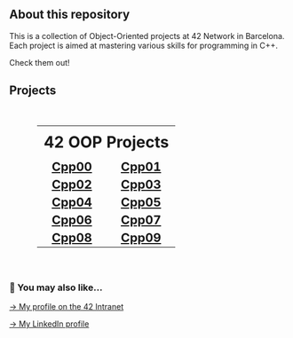 ## About this repository

This is a collection of Object-Oriented projects at 42 Network in Barcelona. Each project is aimed at mastering various skills for programming in C++.

Check them out!

<!-- ## Projects
<br>
<div align="center">
  <table style="width:80%; font-size: 20px;">
    <tr>
      <th colspan="2">42 OOP Projects</th>
    </tr>
    <tr>
     <td colspan="2" align="center"><a href="https://github.com/mgimon/42repo_oop/tree/master/cpp00">Cpp00</a></td>
    </tr>
    <tr>
     <td colspan="2" align="center"><a href="https://github.com/mgimon/42repo_oop/tree/master/cpp01">Cpp01</a></td>
    </tr>
    <tr>
     <td colspan="2" align="center"><a href="https://github.com/mgimon/42repo_oop/tree/master/cpp02">Cpp02</a></td>
    </tr>
    <tr>
     <td colspan="2" align="center"><a href="https://github.com/mgimon/42repo_oop/tree/master/cpp03">Cpp03</a></td>
    </tr>
    <tr>
     <td colspan="2" align="center"><a href="https://github.com/mgimon/42repo_oop/tree/master/cpp04">Cpp04</a></td>
    </tr>
    <tr>
     <td colspan="2" align="center"><a href="https://github.com/mgimon/42repo_oop/tree/master/cpp05">Cpp05</a></td>
    </tr>
    <tr>
     <td colspan="2" align="center"><a href="https://github.com/mgimon/42repo_oop/tree/master/cpp06">Cpp06</a></td>
    </tr>
    <tr>
     <td colspan="2" align="center"><a href="https://github.com/mgimon/42repo_oop/tree/master/cpp07">Cpp07</a></td>
    </tr>
    <tr>
     <td colspan="2" align="center"><a href="https://github.com/mgimon/42repo_oop/tree/master/cpp08">Cpp08</a></td>
    </tr>
    <tr>
     <td colspan="2" align="center"><a href="https://github.com/mgimon/42repo_oop/tree/master/cpp09">Cpp09</a></td>
    </tr>
    
  </table>
</div>
<br> -->
<!--<td colspan="2" align="center"><a href="https://github.com/mgimon/42repo/tree/master/fractol">Fractol</a></td> -->

## Projects

<br>
<div align="center">
  <table style="width:80%; border-collapse: collapse;">
    <tr>
      <th colspan="2" style="font-size: 28px; padding: 12px;">42 OOP Projects</th>
    </tr>
    <tr>
      <td align="center"><span style="font-size: 22px; font-weight: bold;"><a href="https://github.com/mgimon/42repo_oop/tree/master/cpp00">Cpp00</a></span></td>
      <td align="center"><span style="font-size: 22px; font-weight: bold;"><a href="https://github.com/mgimon/42repo_oop/tree/master/cpp01">Cpp01</a></span></td>
    </tr>
    <tr>
      <td align="center"><span style="font-size: 22px; font-weight: bold;"><a href="https://github.com/mgimon/42repo_oop/tree/master/cpp02">Cpp02</a></span></td>
      <td align="center"><span style="font-size: 22px; font-weight: bold;"><a href="https://github.com/mgimon/42repo_oop/tree/master/cpp03">Cpp03</a></span></td>
    </tr>
    <tr>
      <td align="center"><span style="font-size: 22px; font-weight: bold;"><a href="https://github.com/mgimon/42repo_oop/tree/master/cpp04">Cpp04</a></span></td>
      <td align="center"><span style="font-size: 22px; font-weight: bold;"><a href="https://github.com/mgimon/42repo_oop/tree/master/cpp05">Cpp05</a></span></td>
    </tr>
    <tr>
      <td align="center"><span style="font-size: 22px; font-weight: bold;"><a href="https://github.com/mgimon/42repo_oop/tree/master/cpp06">Cpp06</a></span></td>
      <td align="center"><span style="font-size: 22px; font-weight: bold;"><a href="https://github.com/mgimon/42repo_oop/tree/master/cpp07">Cpp07</a></span></td>
    </tr>
    <tr>
      <td align="center"><span style="font-size: 22px; font-weight: bold;"><a href="https://github.com/mgimon/42repo_oop/tree/master/cpp08">Cpp08</a></span></td>
      <td align="center"><span style="font-size: 22px; font-weight: bold;"><a href="https://github.com/mgimon/42repo_oop/tree/master/cpp09">Cpp09</a></span></td>
    </tr>
  </table>
</div>
<br>





##

### 🔄 You may also like...
[-> My profile on the 42 Intranet](https://profile.intra.42.fr/users/mgimon-c)

[-> My LinkedIn profile](https://www.linkedin.com/in/mgimon-c/)

